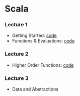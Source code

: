 # Scala

### Lecture 1
- Getting Started: [code](https://github.com/mariasintea/Scala/tree/main/lecture%201/getting%20started)
- Functions & Evaluations: [code](https://github.com/mariasintea/Scala/tree/main/lecture%201/functions%20and%20evaluation)

### Lecture 2
- Higher Order Functions: [code](https://github.com/mariasintea/Scala/tree/main/lecture%202) 

### Lecture 3
- Data and Abstractions

